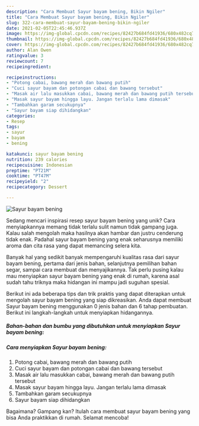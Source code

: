 ```yaml
---
description: "Cara Membuat Sayur bayam bening, Bikin Ngiler"
title: "Cara Membuat Sayur bayam bening, Bikin Ngiler"
slug: 322-cara-membuat-sayur-bayam-bening-bikin-ngiler
date: 2021-02-05T22:45:46.937Z
image: https://img-global.cpcdn.com/recipes/82427b684fd41936/680x482cq70/sayur-bayam-bening-foto-resep-utama.jpg
thumbnail: https://img-global.cpcdn.com/recipes/82427b684fd41936/680x482cq70/sayur-bayam-bening-foto-resep-utama.jpg
cover: https://img-global.cpcdn.com/recipes/82427b684fd41936/680x482cq70/sayur-bayam-bening-foto-resep-utama.jpg
author: Alan Owen
ratingvalue: 3
reviewcount: 7
recipeingredient:

recipeinstructions:
- "Potong cabai, bawang merah dan bawang putih"
- "Cuci sayur bayam dan potongan cabai dan bawang tersebut"
- "Masak air lalu masukkan cabai, bawang merah dan bawang putih tersebut"
- "Masak sayur bayam hingga layu. Jangan terlalu lama dimasak"
- "Tambahkan garam secukupnya"
- "Sayur bayam siap dihidangkan"
categories:
- Resep
tags:
- sayur
- bayam
- bening

katakunci: sayur bayam bening 
nutrition: 239 calories
recipecuisine: Indonesian
preptime: "PT21M"
cooktime: "PT47M"
recipeyield: "2"
recipecategory: Dessert

---
```



![Sayur bayam bening](https://img-global.cpcdn.com/recipes/82427b684fd41936/680x482cq70/sayur-bayam-bening-foto-resep-utama.jpg)

Sedang mencari inspirasi resep sayur bayam bening yang unik? Cara menyiapkannya memang tidak terlalu sulit namun tidak gampang juga. Kalau salah mengolah maka hasilnya akan hambar dan justru cenderung tidak enak. Padahal sayur bayam bening yang enak seharusnya memiliki aroma dan cita rasa yang dapat memancing selera kita.

Banyak hal yang sedikit banyak mempengaruhi kualitas rasa dari sayur bayam bening, pertama dari jenis bahan, selanjutnya pemilihan bahan segar, sampai cara membuat dan menyajikannya. Tak perlu pusing kalau mau menyiapkan sayur bayam bening yang enak di rumah, karena asal sudah tahu triknya maka hidangan ini mampu jadi suguhan spesial.




Berikut ini ada beberapa tips dan trik praktis yang dapat diterapkan untuk mengolah sayur bayam bening yang siap dikreasikan. Anda dapat membuat Sayur bayam bening menggunakan 0 jenis bahan dan 6 tahap pembuatan. Berikut ini langkah-langkah untuk menyiapkan hidangannya.

<!--inarticleads1-->

##### Bahan-bahan dan bumbu yang dibutuhkan untuk menyiapkan Sayur bayam bening:





<!--inarticleads2-->

##### Cara menyiapkan Sayur bayam bening:

1. Potong cabai, bawang merah dan bawang putih
1. Cuci sayur bayam dan potongan cabai dan bawang tersebut
1. Masak air lalu masukkan cabai, bawang merah dan bawang putih tersebut
1. Masak sayur bayam hingga layu. Jangan terlalu lama dimasak
1. Tambahkan garam secukupnya
1. Sayur bayam siap dihidangkan




Bagaimana? Gampang kan? Itulah cara membuat sayur bayam bening yang bisa Anda praktikkan di rumah. Selamat mencoba!
